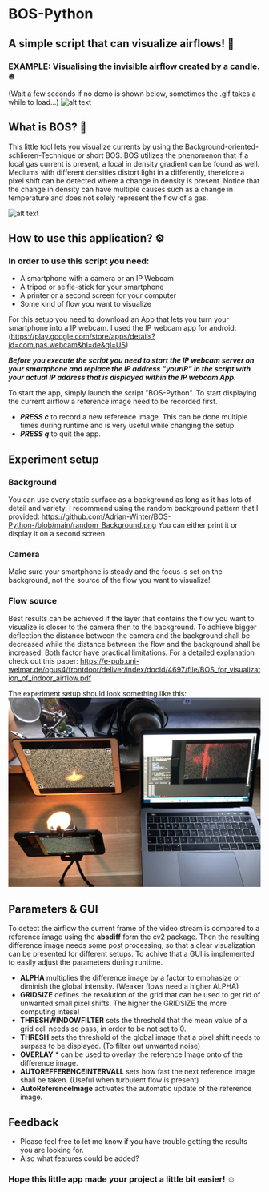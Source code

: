 # BOS-Python
## A simple script that can visualize airflows! 💨 

### EXAMPLE: Visualising the invisible airflow created by a candle.🔥 
(Wait a few seconds if no demo is shown below, sometimes the .gif takes a while to load...)
![alt text](https://github.com/Adrian-Winter/BOS-Python-/blob/main/app_in_action_small_op.gif)

## What is BOS? 🧐
This little tool lets you visualize currents by using the Background-oriented-schlieren-Technique or short BOS. BOS utilizes the phenomenon that if a local gas current is present, a local in density gradient can be found as well. Mediums with different densities distort light in a differently, therefore a pixel shift can be detected where a change in density is present. Notice that the change in density can have multiple causes such as a change in temperature and does not solely represent the flow of a gas.

![alt text](https://www.dlr.de/as/en/Portaldata/5/Resources/images/abteilungen/abt_ev/artikel/BOS_en_img1.jpg)

## How to use this application? ⚙️

### In order to use this script you need:

* A smartphone with a camera or an IP Webcam 
* A tripod or selfie-stick for your smartphone
* A printer or a second screen for your computer
* Some kind of flow you want to visualize

For this setup you need to download an App that lets you turn your smartphone into a IP webcam. I used the IP webcam app for android: 
(https://play.google.com/store/apps/details?id=com.pas.webcam&hl=de&gl=US)

___Before you execute the script you need to start the IP webcam server on your smartphone and replace the IP address "yourIP" in the script with your actual IP address that is displayed within the IP webcam App.___

To start the app, simply launch the script "BOS-Python".
To start displaying the current airflow a reference image need to be recorded first.

* ___PRESS c___ to record a new reference image. This can be done multiple times during runtime and is very useful while changing the setup. 
* ___PRESS q___ to quit the app. 

## Experiment setup 

### Background 
You can use every static surface as a background as long as it has lots of detail and variety. I recommend using the random background pattern that I provided: https://github.com/Adrian-Winter/BOS-Python-/blob/main/random_Background.png
You can either print it or display it on a second screen. 

### Camera
Make sure your smartphone is steady and the focus is set on the background, not the source of the flow you want to visualize! 

### Flow source 
Best results can be achieved if the layer that contains the flow you want to visualize is closer to the camera then to the background. To achieve bigger deflection the distance between the camera and the background shall be decreased while the distance between the flow and the background shall be increased. Both factor have practical limitations. For a detailed explanation check out this paper: https://e-pub.uni-weimar.de/opus4/frontdoor/deliver/index/docId/4697/file/BOS_for_visualization_of_indoor_airflow.pdf


The experiment setup should look something like this:
![alt text](https://github.com/Adrian-Winter/BOS-Python-/blob/main/experiment_setup.jpg)

## Parameters & GUI 
To detect the airflow the current frame of the video stream is compared to a reference image using the __absdiff__ form the cv2 package. Then the resulting difference image needs some post processing, so that a clear visualization can be presented for different setups. To achive that a GUI is implemented to easily adjust the parameters during runtime. 

* __ALPHA__ multiplies the difference image by a factor to emphasize or diminish the global intensity. (Weaker flows need a higher ALPHA)
* __GRIDSIZE__ defines the resolution of the grid that can be used to get rid of unwanted small pixel shifts. The higher the GRIDSIZE the more computing intese!
* __THRESHWINDOWFILTER__ sets the threshold that the mean value of a grid cell needs so pass, in order to be not set to 0. 
* __THRESH__ sets the threshold of the global image that a pixel shift needs to surpass to be displayed. (To filter out unwanted noise)
* __OVERLAY__ * can be used to overlay the reference Image onto of the difference image. 
* __AUTOREFFERENCEINTERVALL__ sets how fast the next reference image shall be taken. (Useful when turbulent flow is present)
* __AutoReferenceImage__ activates the automatic update of the reference image. 


## Feedback 
* Please feel free to let me know if you have trouble getting the results you are looking for. 
* Also what features could be added? 

### Hope this little app made your project a little bit easier! ☺️



